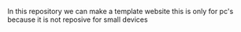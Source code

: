 In this repository we can make a template  website 
this is only for pc's because it is not  reposive for small devices 

